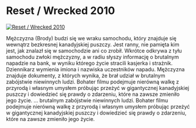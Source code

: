 Reset / Wrecked 2010 
=============
[![Reset / Wrecked 2010 ](http://vidos.pl/images/player.gif)](http://vidos.pl/reset-wrecked-2010)

 Mężczyzna (Brody) budzi się we wraku samochodu, który znajduje się wewnątrz bezkresnej kanadyjskiej puszczy. Jest ranny, nie pamięta kim jest, jak znalazł się w samochodzie ani co zrobił. Wkrótce odkrywa z tyłu samochodu zwłoki mężczyzny, a w radiu słyszy informację o brutalnym napadzie na bank, w wyniku którego życie stracili kasjerka i strażnik. Dziennikarz wymienia imiona i nazwiska uczestników napadu. Mężczyzna znajduje dokumenty, z których wynika, że brał udział w brutalnym zabójstwie niewinnych ludzi. Bohater filmu podejmuje nierówną walkę z przyrodą i własnym umysłem próbując przeżyć w gigantycznej kanadyjskiej puszczy i dowiedzieć się prawdy o zdarzeniu, które na zawsze zmieniło jego życie.   ... brutalnym zabójstwie niewinnych ludzi. Bohater filmu podejmuje nierówną walkę z przyrodą i własnym umysłem próbując przeżyć w gigantycznej kanadyjskiej puszczy i dowiedzieć się prawdy o zdarzeniu, które na zawsze zmieniło jego życie.
